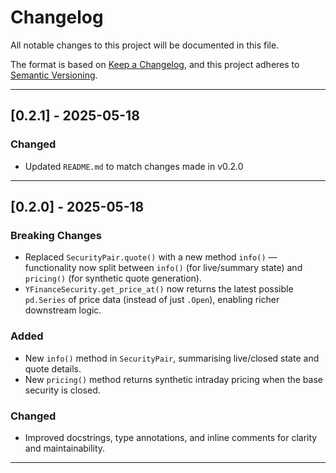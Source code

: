 # Changelog

All notable changes to this project will be documented in this file.

The format is based on [Keep a Changelog](https://keepachangelog.com/en/1.0.0/),
and this project adheres to [Semantic Versioning](https://semver.org/spec/v2.0.0.html).

---

## [0.2.1] - 2025-05-18

### Changed

- Updated `README.md` to match changes made in v0.2.0

---

## [0.2.0] - 2025-05-18

### Breaking Changes

- Replaced `SecurityPair.quote()` with a new method `info()` — functionality now split between `info()` (for live/summary state) and `pricing()` (for synthetic quote generation).
- `YFinanceSecurity.get_price_at()` now returns the latest possible `pd.Series` of price data (instead of just `.Open`), enabling richer downstream logic.

### Added

- New `info()` method in `SecurityPair`, summarising live/closed state and quote details.
- New `pricing()` method returns synthetic intraday pricing when the base security is closed.

### Changed

- Improved docstrings, type annotations, and inline comments for clarity and maintainability.

---
